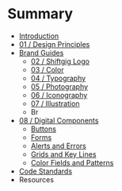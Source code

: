 # Summary

* [Introduction](README.md)
* [01 / Design Principles](01__design_principles.md)
* [Brand Guides](brand_guides.md)
   * [02 / Shiftgig Logo](02__shiftgig_logo.md)
   * [03 / Color](03__color.md)
   * [04 / Typography](04__typography.md)
   * [05 / Photography](05__photography.md)
   * [06 / Iconography](06__iconography.md)
   * [07 / Illustration](07__illustration.md)
   * Br
* [08 / Digital Components](08__digital_components.md)
   * [Buttons](buttons.md)
   * [Forms](forms.md)
   * [Alerts and Errors](alerts_and_errors.md)
   * [Grids and Key Lines](grids_and_key_lines.md)
   * [Color Fields and Patterns](color_fields_and_patterns.md)
* [Code Standards](code_standards.md)
* Resources

